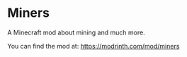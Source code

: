 # Miners
A Minecraft mod about mining and much more.

You can find the mod at: https://modrinth.com/mod/miners
